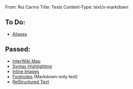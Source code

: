 From: Rui Carmo
Title: Tests
Content-Type: text/x-markdown

## To Do:

* [Aliases](tests/aliases)

## Passed:

* [InterWiki Map](tests/interwiki)
* [Syntax Highlighting](tests/highlight)
* [Inline Images](tests/img)
* [Footnotes](tests/footnotes) (Markdown-only test)
* [ReStructured Text](tests/markup/rst)

